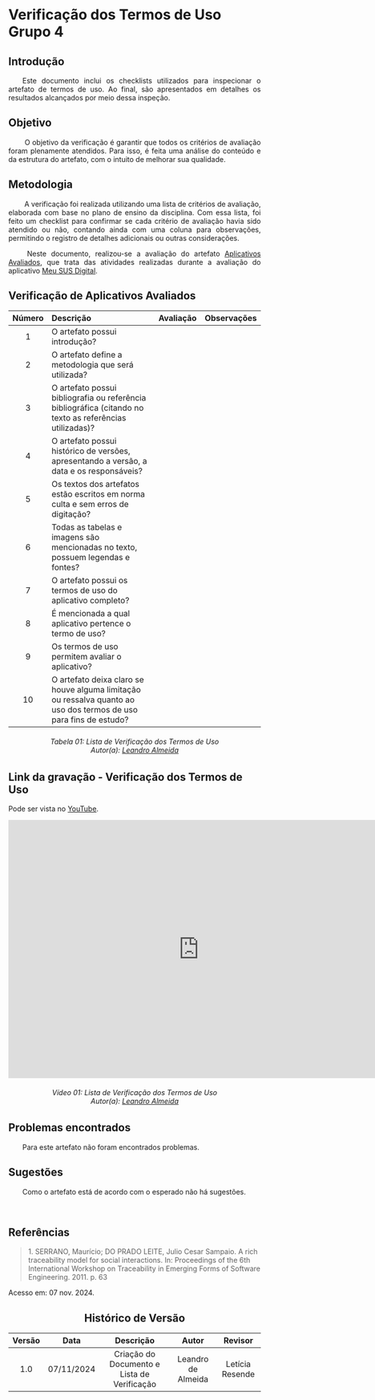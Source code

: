 # Verificação dos Termos de Uso Grupo 4

## Introdução
<p align="justify">
&emsp;&emsp;Este documento inclui os checklists utilizados para inspecionar o artefato de termos de uso. Ao final, são apresentados em detalhes os resultados alcançados por meio dessa inspeção.
</p>

## Objetivo

<p align="justify">
&emsp;&emsp; O objetivo da verificação é garantir que todos os critérios de avaliação foram plenamente atendidos. Para isso, é feita uma análise do conteúdo e da estrutura do artefato, com o intuito de melhorar sua qualidade.
</p>

## Metodologia
<p align="justify">
&emsp;&emsp; A verificação foi realizada utilizando uma lista de critérios de avaliação, elaborada com base no plano de ensino da disciplina. Com essa lista, foi feito um checklist para confirmar se cada critério de avaliação havia sido atendido ou não, contando ainda com uma coluna para observações, permitindo o registro de detalhes adicionais ou outras considerações.</p>

<p align="justify">
&emsp;&emsp; Neste documento, realizou-se a avaliação do artefato <a href="https://requisitos-de-software.github.io/2024.2-MeuSUSDigital/planejamento/apps-avaliados/" target = "_blank">Aplicativos Avaliados</a>, que trata das atividades realizadas durante a avaliação do aplicativo <a href="https://play.google.com/store/apps/details?id=br.gov.datasus.cnsdigital&hl=pt_BR" target = "_blank">Meu SUS Digital</a>.
</p>

## Verificação de Aplicativos Avaliados

| Número | Descrição                                                                                                     | Avaliação | Observações |
| :----: | :------------------------------------------------------------------------------------------------------------ | :-------: | :---------: |
|   1    | O artefato possui introdução?                                                                                 |           |             |
|   2    | O artefato define a metodologia que será utilizada?                                                           |           |             |
|   3    | O artefato possui bibliografia ou referência bibliográfica (citando no texto as referências utilizadas)?      |           |             |
|   4    | O artefato possui histórico de versões, apresentando a versão, a data e os responsáveis?                      |           |             |
|   5    | Os textos dos artefatos estão escritos em norma culta e sem erros de digitação?                               |           |             |
|   6    | Todas as tabelas e imagens são mencionadas no texto, possuem legendas e fontes?                               |           |             |
|   7    | O artefato possui os termos de uso do aplicativo completo?                                                    |           |             |
|   8    | É mencionada a qual aplicativo pertence o termo de uso?                                                       |           |             |
|   9    | Os termos de uso permitem avaliar o aplicativo?                                                               |           |             |
|   10   |O artefato deixa claro se houve alguma limitação ou ressalva quanto ao uso dos termos de uso para fins de estudo?|         |             |

<p align="justify">
<h6 align = "center"> Tabela 01: Lista de Verificação dos Termos de Uso
<br> Autor(a): <a href="https://github.com/leomitx10" target = "_blank">Leandro Almeida</a></h6>
</p>

## Link da gravação - Verificação dos Termos de Uso
Pode ser vista no <a href="https://youtu.be/oiR9VLdVYHI" target="_blank">YouTube</a>.

<center>
<iframe width="760" height="515" src="https://www.youtube.com/embed/AiN-Rrh8Qvg?si=-S-NoXN9NX4_0k8u" title="YouTube video player" frameborder="0" allow="accelerometer; autoplay; clipboard-write; encrypted-media; gyroscope; picture-in-picture; web-share" referrerpolicy="strict-origin-when-cross-origin" allowfullscreen></iframe>

<p align="justify">
<h6 align = "center"> Vídeo 01: Lista de Verificação dos Termos de Uso
<br> Autor(a): <a href="https://github.com/leomitx10" target = "_blank">Leandro Almeida</a></h6>
</p>

</center>

## Problemas encontrados
<p align="justify">&emsp;&emsp;Para este artefato não foram encontrados problemas.</p>

## Sugestões
<p align="justify">&emsp;&emsp;Como o artefato está de acordo com o esperado não há sugestões.</p>

<br>
</center>

## Referências

> <p id="1">1. SERRANO, Maurício; DO PRADO LEITE, Julio Cesar Sampaio. A rich traceability model for social interactions. In: Proceedings of the 6th International Workshop on Traceability in Emerging Forms of Software Engineering. 2011. p. 63
   Acesso em: 07 nov. 2024.
</p>


<center>

## Histórico de Versão

| Versão |    Data    |      Descrição       |  Autor  | Revisor |
| :----: | :--------: | :------------------: | :-----: | :-----: |
|  1.0   | 07/11/2024 | Criação do Documento e Lista de Verificação | Leandro de Almeida | Letícia Resende |


</center>

